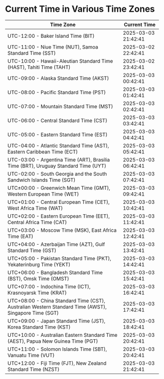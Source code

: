 # Current Time in Various Time Zones

| Time Zone | Current Time |
|-----------|--------------|
| UTC-12:00 - Baker Island Time (BIT) | 2025-03-03 21:42:41 |
| UTC-11:00 - Niue Time (NUT), Samoa Standard Time (SST) | 2025-03-02 22:42:41 |
| UTC-10:00 - Hawaii-Aleutian Standard Time (HAST), Tahiti Time (TAHT) | 2025-03-02 23:42:41 |
| UTC-09:00 - Alaska Standard Time (AKST) | 2025-03-03 00:42:41 |
| UTC-08:00 - Pacific Standard Time (PST) | 2025-03-03 01:42:41 |
| UTC-07:00 - Mountain Standard Time (MST) | 2025-03-03 02:42:41 |
| UTC-06:00 - Central Standard Time (CST) | 2025-03-03 03:42:41 |
| UTC-05:00 - Eastern Standard Time (EST) | 2025-03-03 04:42:41 |
| UTC-04:00 - Atlantic Standard Time (AST), Eastern Caribbean Time (ECT) | 2025-03-03 05:42:41 |
| UTC-03:00 - Argentina Time (ART), Brasília Time (BRT), Uruguay Standard Time (UYT) | 2025-03-03 06:42:41 |
| UTC-02:00 - South Georgia and the South Sandwich Islands Time (SGT) | 2025-03-03 07:42:41 |
| UTC±00:00 - Greenwich Mean Time (GMT), Western European Time (WET) | 2025-03-03 09:42:41 |
| UTC+01:00 - Central European Time (CET), West Africa Time (WAT) | 2025-03-03 10:42:41 |
| UTC+02:00 - Eastern European Time (EET), Central Africa Time (CAT) | 2025-03-03 11:42:41 |
| UTC+03:00 - Moscow Time (MSK), East Africa Time (EAT) | 2025-03-03 12:42:41 |
| UTC+04:00 - Azerbaijan Time (AZT), Gulf Standard Time (GST) | 2025-03-03 13:42:41 |
| UTC+05:00 - Pakistan Standard Time (PKT), Yekaterinburg Time (YEKT) | 2025-03-03 14:42:41 |
| UTC+06:00 - Bangladesh Standard Time (BST), Omsk Time (OMST) | 2025-03-03 15:42:41 |
| UTC+07:00 - Indochina Time (ICT), Krasnoyarsk Time (KRAT) | 2025-03-03 16:42:41 |
| UTC+08:00 - China Standard Time (CST), Australian Western Standard Time (AWST), Singapore Time (SGT) | 2025-03-03 17:42:41 |
| UTC+09:00 - Japan Standard Time (JST), Korea Standard Time (KST) | 2025-03-03 18:42:41 |
| UTC+10:00 - Australian Eastern Standard Time (AEST), Papua New Guinea Time (PGT) | 2025-03-03 20:42:41 |
| UTC+11:00 - Solomon Islands Time (SBT), Vanuatu Time (VUT) | 2025-03-03 20:42:41 |
| UTC+12:00 - Fiji Time (FJT), New Zealand Standard Time (NZST) | 2025-03-03 21:42:41 |
